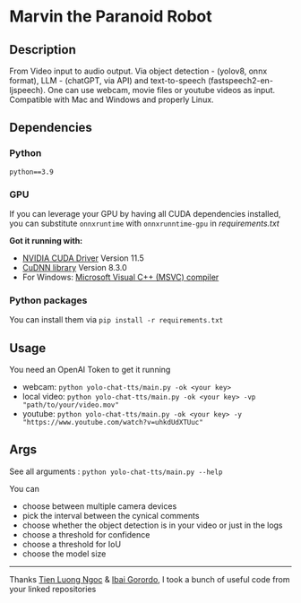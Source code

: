 # Marvin the Paranoid Robot

## Description
From Video input to audio output. 
Via object detection - (yolov8, onnx format), LLM - (chatGPT, via API) and text-to-speech (fastspeech2-en-ljspeech).
One can use webcam, movie files or youtube videos as input. Compatible with Mac and Windows and properly Linux.

## Dependencies
### Python

`python==3.9`

### GPU

If you can leverage your GPU by having all CUDA dependencies installed, you can substitute `onnxruntime` with `onnxrunntime-gpu` in *requirements.txt*

**Got it running with:**

* [NVIDIA CUDA Driver](https://developer.nvidia.com/cuda-toolkit-archive) Version 11.5
* [CuDNN library](https://developer.nvidia.com/rdp/cudnn-archive) Version 8.3.0
* For Windows: [Microsoft Visual C++ (MSVC) compiler](https://visualstudio.microsoft.com/de/vs/community/)


### Python packages 
You can install them via
`pip install -r requirements.txt`


## Usage
You need an OpenAI Token to get it running
* webcam: `python yolo-chat-tts/main.py -ok <your key>`
* local video: `python yolo-chat-tts/main.py -ok <your key> -vp "path/to/your/video.mov"`
* youtube: `python yolo-chat-tts/main.py -ok <your key> -y "https://www.youtube.com/watch?v=uhkdUdXTUuc"`

## Args
See all arguments : `python yolo-chat-tts/main.py --help`

You can 
* choose between multiple camera devices
* pick the interval between the cynical comments
* choose whether the object detection is in your video or just in the logs
* choose a threshold for confidence 
* choose a threshold for IoU
* choose the model size

---
Thanks [Tien Luong Ngoc](https://github.com/tienluongngoc/yolov5_triton_inference_server/tree/main/clients/yolov5) & [Ibai Gorordo](https://github.com/ibaiGorordo/ONNX-YOLOv8-Object-Detection), I took a bunch of useful code from your linked repositories